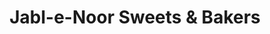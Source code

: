 ---
title: "Jabl-e-Noor Sweets & Bakers"
url: /karachi/jabl-e-noor-sweets-und-bakers/
shop: Bäckerei
---